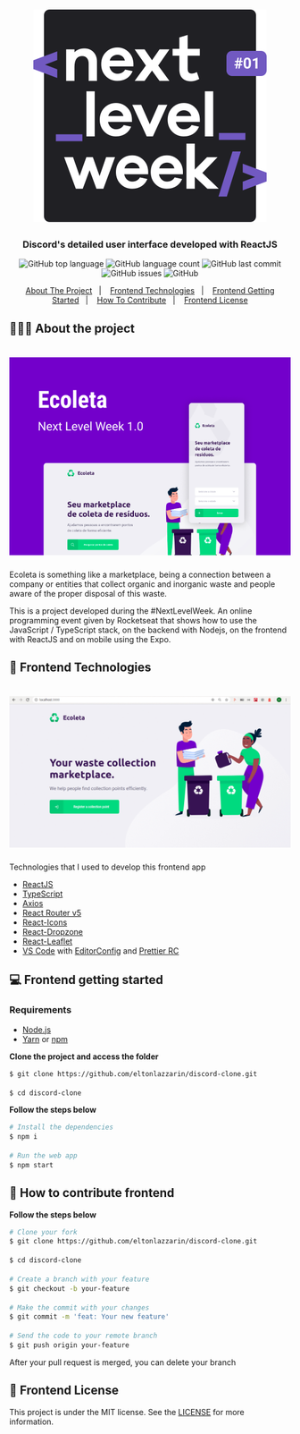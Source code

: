 <h1 align="center">
	<img alt="Logo" src="https://github.com/eltonlazzarin/ecoleta/blob/master/web/screenshots/nlw1.svg" />
</h1>

<h3 align="center">
  Discord's detailed user interface developed with ReactJS
</h3>

<p align="center"></p>

<p align="center">
  <img alt="GitHub top language" src="https://img.shields.io/github/languages/top/eltonlazzarin/discord-clone">

  <img alt="GitHub language count" src="https://img.shields.io/github/languages/count/eltonlazzarin/discord-clone">

  <img alt="GitHub last commit" src="https://img.shields.io/github/last-commit/eltonlazzarin/discord-clone">

  <img alt="GitHub issues" src="https://img.shields.io/github/issues/eltonlazzarin/discord-clone">

  <img alt="GitHub" src="https://img.shields.io/github/license/eltonlazzarin/discord-clone">
</p>

<p align="center">
  <a href="#-about-the-project">About The Project</a>&nbsp;&nbsp;&nbsp;|&nbsp;&nbsp;&nbsp;
  <a href="#-frontend-technologies">Frontend Technologies</a>&nbsp;&nbsp;&nbsp;|&nbsp;&nbsp;&nbsp;
  <a href="#-frontend-getting-started">Frontend Getting Started</a>&nbsp;&nbsp;&nbsp;|&nbsp;&nbsp;&nbsp;
  <a href="#-how-to-contribute-frontend">How To Contribute</a>&nbsp;&nbsp;&nbsp;|&nbsp;&nbsp;&nbsp;
  <a href="#-frontend-license">Frontend License</a>
</p>

## 👨🏻‍💻 About the project

<h1 align="center">
	<img alt="GitHub Image Header" src="https://github.com/eltonlazzarin/ecoleta/blob/master/web/screenshots/githubimageheader.png" />
</h1>

<p>Ecoleta is something like a marketplace, being a connection between a company or entities that collect organic and inorganic waste and people aware of the proper disposal of this waste.

This is a project developed during the #NextLevelWeek. An online programming event given by Rocketseat that shows how to use the JavaScript / TypeScript stack, on the backend with Nodejs, on the frontend with ReactJS and on mobile using the Expo.</p>

## 🚀 Frontend Technologies

<h1 align="center">
	<img alt="Project Screenshots" src="https://github.com/eltonlazzarin/ecoleta/blob/master/web/screenshots/ecoleta.gif" />
</h1>

Technologies that I used to develop this frontend app

- [ReactJS](https://nodejs.org/en)
- [TypeScript](https://www.typescriptlang.org)
- [Axios](https://github.com/axios/axios)
- [React Router v5](https://github.com/ReactTraining/react-router)
- [React-Icons](http://react-icons.github.io/react-icons/)
- [React-Dropzone](https://github.com/react-dropzone/react-dropzone)
- [React-Leaflet](https://react-leaflet.js.org)
- [VS Code](https://code.visualstudio.com) with [EditorConfig](https://marketplace.visualstudio.com/items?itemName=EditorConfig.EditorConfig) and [Prettier RC](https://github.com/prettier/prettier)

## 💻 Frontend getting started

### Requirements

- [Node.js](https://nodejs.org/en/)
- [Yarn](https://classic.yarnpkg.com/) or [npm](https://www.npmjs.com/)

**Clone the project and access the folder**

```bash
$ git clone https://github.com/eltonlazzarin/discord-clone.git

$ cd discord-clone
```

**Follow the steps below**

```bash
# Install the dependencies
$ npm i

# Run the web app
$ npm start
```

## 🤔 How to contribute frontend

**Follow the steps below**

```bash
# Clone your fork
$ git clone https://github.com/eltonlazzarin/discord-clone.git

$ cd discord-clone

# Create a branch with your feature
$ git checkout -b your-feature

# Make the commit with your changes
$ git commit -m 'feat: Your new feature'

# Send the code to your remote branch
$ git push origin your-feature
```

After your pull request is merged, you can delete your branch

## 📝 Frontend License

This project is under the MIT license. See the [LICENSE](https://github.com/eltonlazzarin/discord-clone/blob/master/LICENSE) for more information.
